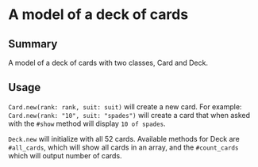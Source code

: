 # A model of a deck of cards

## Summary

A model of a deck of cards with two classes, Card and Deck.

## Usage

`Card.new(rank: rank, suit: suit)` will create a new card. For example:
`Card.new(rank: "10", suit: "spades")` will create a card that when asked with the `#show` method will display `10 of spades`.

`Deck.new` will initialize with all 52 cards. Available methods for Deck are `#all_cards`, which will show all cards in an array, and the `#count_cards` which will output number of cards.
